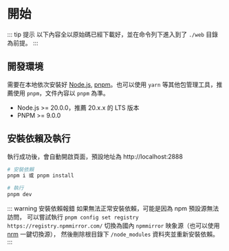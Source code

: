 # 開始

::: tip 提示
以下內容全以原始碼已經下載好，並在命令列下進入到了 `./web` 目錄為前提。
:::

## 開發環境

需要在本地依次安裝好 [Node.js](https://nodejs.org/zh-cn), [pnpm](https://pnpm.io/zh-tw/)。也可以使用 `yarn` 等其他包管理工具，推薦使用 `pnpm`，文件內容以 `pnpm` 為準。

- Node.js >= 20.0.0，推薦 20.x.x 的 LTS 版本
- PNPM >= 9.0.0

## 安裝依賴及執行
執行成功後，會自動開啟頁面，預設地址為 http://localhost:2888

```bash
# 安裝依賴
pnpm i 或 pnpm install

# 執行
pnpm dev
```

::: warning 安裝依賴報錯
如果無法正常安裝依賴，可能是因為 npm 預設源無法訪問，
可以嘗試執行 `pnpm config set registry https://registry.npmmirror.com/`
切換為國內 `npmmirror` 映象源（也可以使用 [nrm](https://github.com/Pana/nrm) 一鍵切換源），
然後刪除根目錄下 `/node_modules` 資料夾並重新安裝依賴。
:::
